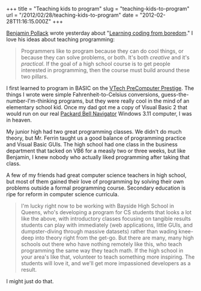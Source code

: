 +++
title = "Teaching kids to program"
slug = "teaching-kids-to-program"
url = "/2012/02/28/teaching-kids-to-program"
date = "2012-02-28T11:16:15.000Z"
+++

<a href="http://twitter.com/bitquabit">Benjamin Pollack</a> wrote yesterday about "<a href="http://bitquabit.com/post/learning-coding-from-boredom/">Learning coding from boredom</a>." I love his ideas about teaching programming:

<blockquote>Programmers like to program because they can do cool things, or because they can solve problems, or both. It's both <em>creative</em> and it's <em>practical</em>. If the goal of a high school course is to get people interested in programming, then the course must build around these two pillars.</blockquote>

I first learned to program in BASIC on the <a href="http://www.sailormouth.org/fuzlap1.html" title="Some pictures here">VTech PreComputer Prestige</a>. The things I wrote were simple Fahrenheit-to-Celsius conversions, guess-the-number-I'm-thinking programs, but they were really cool in the mind of an elementary school kid. Once my dad got me a copy of Visual Basic 2 that would run on our real <a href="http://www.retrojunk.com/details_articles/4485/">Packard Bell Navigator</a> Windows 3.11 computer, I was in heaven.

My junior high had two great programming classes. We didn't do much theory, but Mr. Ferrin taught us a good balance of programming practice and Visual Basic GUIs. The high school had one class in the business department that tacked on VB6 for a measly two or three weeks, but like Benjamin, I knew nobody who actually liked programming after taking that class.

A few of my friends had great computer science teachers in high school, but most of them gained their love of programming by solving their own problems outside a formal programming course. Secondary education is ripe for reform in computer science curricula.

<blockquote>I'm lucky right now to be working with Bayside High School in Queens, who's developing a program for CS students that looks a lot like the above, with introductory classes focusing on tangible results students can play with immediately (web applications, little GUIs, and dumpster-diving through massive datasets) rather than wading knee-deep into theory right from the get-go. But there are many, many high schools out there who have nothing remotely like this, who teach programming the same way they teach math. If the high school in your area's like that, volunteer to teach something more inspiring. The students will love it, and we'll get more impassioned developers as a result.</blockquote>

I might just do that.